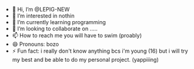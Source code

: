 - 👋 Hi, I’m @LEPIG-NEW
- 👀 I’m interested in nothin
- 🌱 I’m currently learning programming
- 💞️ I’m looking to collaborate on .....
- 📫 How to reach me you will have to swim (proably)
- 😄 Pronouns: bozo
- ⚡ Fun fact: i really don't know anything bcs i'm young (16) but i will try my best and be able to do my personal project. (yappiiing)

<!---
LEPIG-NEW/LEPIG-NEW is a ✨ special ✨ repository because its `README.md` (this file) appears on your GitHub profile.
You can click the Preview link to take a look at your changes.
--->

